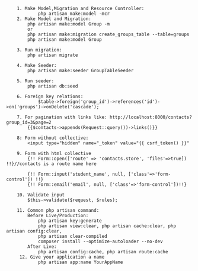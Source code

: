         1. Make Model,Migration and Resource Controller:
                php artisan make:model -mcr
        2. Make Model and Migration:
        	php artisan make:model Group -m
        	or
        	php artisan make:migration create_groups_table --table=groups
        	php artisan make:model Group
        
        3. Run migration:
        	php artisan migrate
        
        4. Make Seeder:
        	php artisan make:seeder GroupTableSeeder
        
        5. Run seeder:
        	php artisan db:seed
        
        6. Foreign key relations:
        		$table->foreign('group_id')->references('id')->on('groups')->onDelete('cascade');
        
        7. For pagination with links like: http://localhost:8000/contacts?group_id=3&page=2
        	{{$contacts->appends(Request::query())->links()}}
        
        8: Form without collective:
        	<input type="hidden" name="_token" value="{{ csrf_token() }}"
        
        9. Form with html collective
        	{!! Form::open(['route' => 'contacts.store', 'files'=>true]) !!}//contacts is a route name here
        
        	{!! Form::input('student_name', null, ['class'=>'form-control']) !!}
        	{!! Form::email('email', null, ['class'=>'form-control'])!!}
        
        10. Validate input
            $this->validate($request, $rules);
            
        11. Common php artisan command:
            Before Live/Production:
                php artisan key:generate    
                php artisan view:clear, php artisan cache:clear, php artisan config:clear,             
                php artisan clear-compiled
                composer install --optimize-autoloader --no-dev
            After Live:            
                php artisan config:cache, php artisan route:cache            
         12. Give your application a name
                php artisan app:name YourAppName
